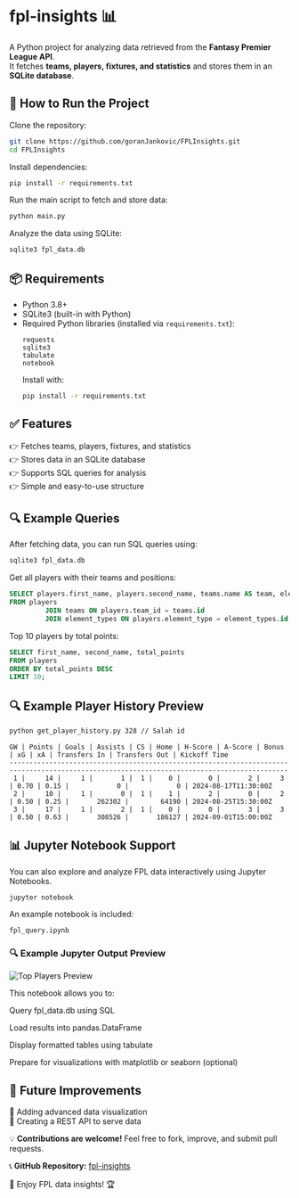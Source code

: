 # fpl-insights 📊

A Python project for analyzing data retrieved from the **Fantasy Premier League API**.\
It fetches **teams, players, fixtures, and statistics** and stores them in an **SQLite database**.

## 🚀 How to Run the Project

Clone the repository:

```bash
git clone https://github.com/goranJankovic/FPLInsights.git
cd FPLInsights
```

Install dependencies:

```bash
pip install -r requirements.txt
```

Run the main script to fetch and store data:

```bash
python main.py
```

Analyze the data using SQLite:

```bash
sqlite3 fpl_data.db
```

## 📦 Requirements

- Python 3.8+
- SQLite3 (built-in with Python)
- Required Python libraries (installed via `requirements.txt`):
  ```
  requests
  sqlite3
  tabulate
  notebook
  ```
  Install with:
  ```bash
  pip install -r requirements.txt
  ```

## ✅ Features

👉 Fetches teams, players, fixtures, and statistics\
👉 Stores data in an SQLite database\
👉 Supports SQL queries for analysis\
👉 Simple and easy-to-use structure

## 🔍 Example Queries

After fetching data, you can run SQL queries using:

```bash
sqlite3 fpl_data.db
```

Get all players with their teams and positions:

```sql
SELECT players.first_name, players.second_name, teams.name AS team, element_types.name AS position
FROM players
         JOIN teams ON players.team_id = teams.id
         JOIN element_types ON players.element_type = element_types.id;
```

Top 10 players by total points:

```sql
SELECT first_name, second_name, total_points
FROM players
ORDER BY total_points DESC
LIMIT 10;
```

## 🔍 Example Player History Preview

```bash
python get_player_history.py 328 // Salah id
```
```
GW | Points | Goals | Assists | CS | Home | H-Score | A-Score | Bonus | xG | xA | Transfers In | Transfers Out | Kickoff Time
--------------------------------------------------------------------------------------------------------------------------------------------
 1 |     14 |     1 |       1 |  1 |    0 |       0 |       2 |     3 | 0.70 | 0.15 |            0 |            0 | 2024-08-17T11:30:00Z
 2 |     10 |     1 |       0 |  1 |    1 |       2 |       0 |     2 | 0.50 | 0.25 |       262302 |        64190 | 2024-08-25T15:30:00Z
 3 |     17 |     1 |       2 |  1 |    0 |       0 |       3 |     3 | 0.50 | 0.63 |       308526 |       186127 | 2024-09-01T15:00:00Z
```

## 📊 Jupyter Notebook Support
You can also explore and analyze FPL data interactively using Jupyter Notebooks.

```jupyter notebook```

An example notebook is included:

```fpl_query.ipynb```


### 🔍 Example Jupyter Output Preview

![Top Players Preview](assets/top_players.png)

This notebook allows you to:

Query fpl_data.db using SQL

Load results into pandas.DataFrame

Display formatted tables using tabulate

Prepare for visualizations with matplotlib or seaborn (optional)

## 📝 Future Improvements

🚀 Adding advanced data visualization\
🚀 Creating a REST API to serve data

💡 **Contributions are welcome!** Feel free to fork, improve, and submit pull requests.

📞 **GitHub Repository:** [fpl-insights](https://github.com/goranJankovic/fpl-insights)

🚀 Enjoy FPL data insights! 🏆


